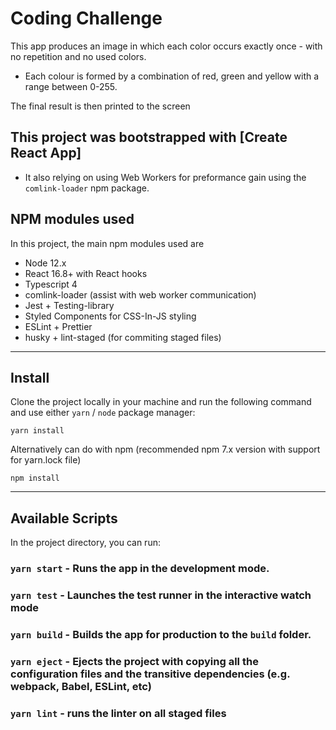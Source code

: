 # Coding Challenge

This app produces an image in which each color occurs exactly once - with no repetition and no used colors.  

* Each colour is formed by a combination of red, green and yellow with a range between 0-255.

The final result is then printed to the screen

## This project was bootstrapped with [Create React App]

* It also relying on using Web Workers for preformance gain using the `comlink-loader` npm package.

## NPM modules used

In this project, the main npm modules used are

* Node 12.x
* React 16.8+ with React hooks
* Typescript 4
* comlink-loader (assist with web worker communication)
* Jest + Testing-library
* Styled Components for CSS-In-JS styling
* ESLint + Prettier
* husky + lint-staged (for commiting staged files)

***

## Install

Clone the project locally in your machine and run the following command and use either `yarn` / `node` package manager:

``` node
yarn install
```

Alternatively can do with npm (recommended npm 7.x version with support for yarn.lock file)

```node
npm install
```

***

## Available Scripts

In the project directory, you can run:

### `yarn start` - Runs the app in the development mode.

### `yarn test` - Launches the test runner in the interactive watch mode

### `yarn build` - Builds the app for production to the `build` folder.

### `yarn eject` - Ejects the project with copying all the configuration files and the transitive dependencies (e.g. webpack, Babel, ESLint, etc)

### `yarn lint` - runs the linter on all staged files
